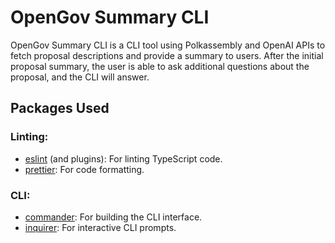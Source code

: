 # OpenGov Summary CLI

OpenGov Summary CLI is a CLI tool using Polkassembly and OpenAI APIs to fetch proposal descriptions and provide a summary to users. After the initial proposal summary, the user is able to ask additional questions about the proposal, and the CLI will answer.


## Packages Used

### Linting:

- [eslint](https://www.npmjs.com/package/eslint) (and plugins): For linting TypeScript code.
- [prettier](https://www.npmjs.com/package/prettier): For code formatting.

### CLI:

- [commander](https://www.npmjs.com/package/commander): For building the CLI interface.
- [inquirer](https://www.npmjs.com/package/inquirer): For interactive CLI prompts.